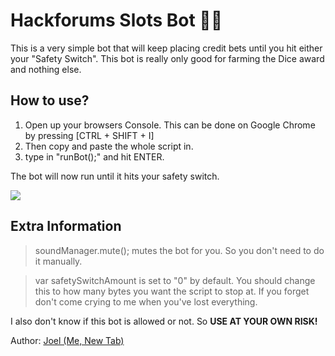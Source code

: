 # Hackforums Slots Bot 🤖🎲
This is a very simple bot that will keep placing credit bets until you hit either your "Safety Switch". This bot is really only good for farming the Dice award and nothing else.


## How to use? 
1) Open up your browsers Console. This can be done on Google Chrome by pressing [CTRL + SHIFT + I]
2) Then copy and paste the whole script in.
3) type in "runBot();" and hit ENTER.

The bot will now run until it hits your safety switch.

<img src="https://i.gyazo.com/f054f52ed56c48860b89c276ee7627e4.png">


## Extra Information
> soundManager.mute(); mutes the bot for you. So you don't need to do it manually.

> var safetySwitchAmount is set to "0" by default. You should change this to how many bytes you want the script to stop at. If you forget don't come crying to me when you've lost everything.

I also don't know if this bot is allowed or not. So <b>USE AT YOUR OWN RISK!</b>

Author: <a href="https://hackforums.net/member.php?action=profile&uid=3790579" target="_blank">Joel (Me, New Tab)</a>
